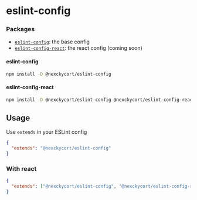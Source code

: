 # eslint-config

### Packages

- [`eslint-config`](https://github.com/nexckycort/eslint-config/tree/main/packages/eslint-config): the base config
- [`eslint-config-react`](https://github.com/nexckycort/eslint-config/tree/main/packages/eslint-config-react): the react config (coming soon)

#### eslint-config

```bash
npm install -D @nexckycort/eslint-config
```

#### eslint-config-react

```bash
npm install -D @nexckycort/eslint-config @nexckycort/eslint-config-react
```

## Usage

Use `extends` in your ESLint config

```json
{
  "extends": "@nexckycort/eslint-config"
}
```

### With react

```json
{
  "extends": ["@nexckycort/eslint-config", "@nexckycort/eslint-config-react"]
}
```
